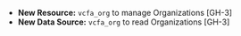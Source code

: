 * **New Resource:** `vcfa_org` to manage Organizations [GH-3]
* **New Data Source:** `vcfa_org` to read Organizations [GH-3]
